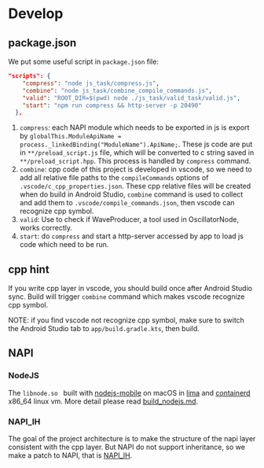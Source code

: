 # Develop

## package.json

We put some useful script in `package.json` file:

```json
"scripts": {
    "compress": "node js_task/compress.js",
    "combine": "node js_task/combine_compile_commands.js",
    "valid": "ROOT_DIR=$(pwd) node ./js_task/valid_task/valid.js",
    "start": "npm run compress && http-server -p 20490"
  },
```

1. `compress`: each NAPI module which needs to be exported in js is export by `globalThis.ModuleApiName = process._linkedBinding("ModuleName").ApiName;`. These js code are put in `**/preload_script.js` file, which will be converted to c string saved in `**/preload_script.hpp`. This process is handled by `compress` command.
2. `combine`: cpp code of this project is developed in vscode, so we need to add all relative file paths to the `compileCommands` options of `.vscode/c_cpp_properties.json`. These cpp relative files will be created when do build in Android Studio, `combine` command is used to collect and add them to `.vscode/compile_commands.json`, then vscode can recognize cpp symbol.
3. `valid`: Use to check if WaveProducer, a tool used in OscillatorNode, works correctly.
4. `start`: do `compress` and start a http-server accessed by app to load js code which need to be run.

## cpp hint

If you write cpp layer in vscode, you should build once after Android Studio sync. Build will trigger `combine` command which makes vscode recognize cpp symbol.

NOTE: if you find vscode not recognize cpp symbol, make sure to switch the Android Studio tab to `app/build.gradle.kts`, then build.

## NAPI

### NodeJS

The `libnode.so ` built with [nodejs-mobile](https://github.com/nodejs-mobile/nodejs-mobile) on macOS in [lima](https://github.com/lima-vm/lima) and [containerd](https://github.com/containerd/containerd) x86_64 linux vm. More detail please read [build_nodejs.md](./build_nodejs.md).

### NAPI_IH

The goal of the project architecture is to make the structure of the napi layer consistent with the cpp layer. But NAPI do not support inheritance, so we make a patch to NAPI, that is [NAPI_IH](./napi_ih_api.md).
